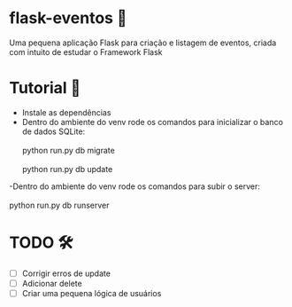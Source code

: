 # flask-eventos 📖
Uma pequena aplicação Flask para criação e listagem de eventos, criada com intuito de estudar o Framework Flask

# Tutorial 📝
- Instale as dependências
- Dentro do ambiente do venv rode os comandos para inicializar o banco de dados SQLite:
 <br/><br/>python run.py db migrate
 <br/><br/>python run.py db update
 
-Dentro do ambiente do venv rode os comandos para subir o server:
 <br/><br/>python run.py db runserver

# TODO 🛠
- [ ] Corrigir erros de update
- [ ] Adicionar delete
- [ ] Criar uma pequena lógica de usuários
